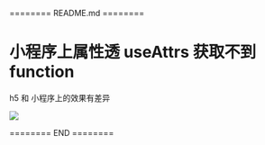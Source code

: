 ======== README.md ========

# 小程序上属性透 useAttrs 获取不到 function

h5 和 小程序上的效果有差异

![](https://yuhepicgo.oss-cn-beijing.aliyuncs.com/20250624191902075.png)

======== END ========
